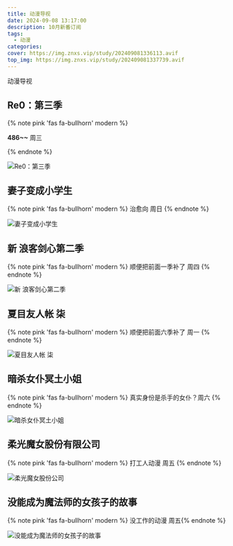 ```yaml
---
title: 动漫导视
date: 2024-09-08 13:17:00
description: 10月新番订阅
tags: 
  - 动漫
categories: 
cover: https://img.znxs.vip/study/202409081336113.avif
top_img: https://img.znxs.vip/study/202409081337739.avif
---
```




动漫导视

## Re0：第三季

{% note pink 'fas fa-bullhorn' modern %}

**486~~**  周三

{% endnote %}

![Re0：第三季](https://img.znxs.vip/study/3bdc4718469b52c47b57a8ba7b518e53688889061.jpg@1256w_1738h_!web-article-pic.avif)





## 妻子变成小学生

{% note pink 'fas fa-bullhorn' modern %}
治愈向 周日
{% endnote %}

![妻子变成小学生](https://img.znxs.vip/study/202409081337733.avif)



## 新 浪客剑心第二季

{% note pink 'fas fa-bullhorn' modern %}
顺便把前面一季补了 周四
{% endnote %}

![新 浪客剑心第二季](https://img.znxs.vip/study/202410031537932_lkjx.jpeg)



## 夏目友人帐 柒

{% note pink 'fas fa-bullhorn' modern %}
顺便把前面六季补了  周一
{% endnote %}

![夏目友人帐 柒](https://img.znxs.vip/study/202409081337499.webp)



## 暗杀女仆冥土小姐

{% note pink 'fas fa-bullhorn' modern %} 真实身份是杀手的女仆？周六 {% endnote %}

![暗杀女仆冥土小姐](https://img.znxs.vip/study/202409081337368.avif)



## 柔光魔女股份有限公司

{% note pink 'fas fa-bullhorn' modern %} 打工人动漫 周五 {% endnote %}

![柔光魔女股份公司](https://img.znxs.vip/study/202409081337412.avif)



## 没能成为魔法师的女孩子的故事

{% note pink 'fas fa-bullhorn' modern %} 没工作的动漫 周五{% endnote %}

![没能成为魔法师的女孩子的故事](https://img.znxs.vip/study/202409081337739.avif)